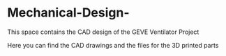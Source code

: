 # Mechanical-Design-
This space contains the CAD design of the GEVE Ventilator Project

Here you can find the CAD drawings and the files for the 3D printed parts
